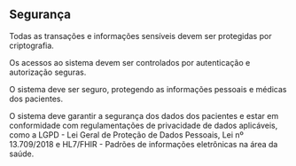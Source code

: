 ## Segurança ##

Todas as transações e informações sensíveis devem ser protegidas por criptografia.

Os acessos ao sistema devem ser controlados por autenticação e autorização seguras.

O sistema deve ser seguro, protegendo as informações pessoais e médicas dos pacientes.

O sistema deve garantir a segurança dos dados dos pacientes e estar em conformidade com regulamentações de privacidade de dados aplicáveis, como a LGPD - Lei Geral de Proteção de Dados Pessoais, Lei nº 13.709/2018 e HL7/FHIR - Padrões de informações eletrônicas na área da saúde.